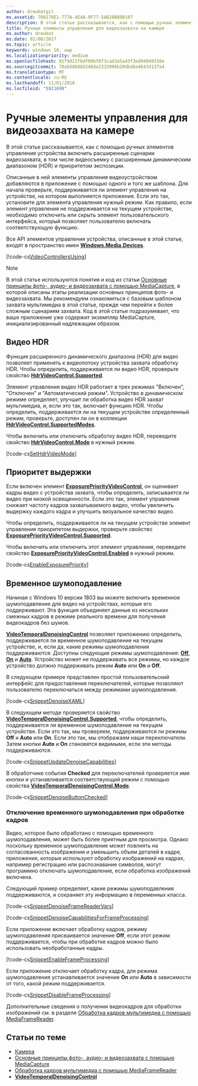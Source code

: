 ```yaml
---
author: drewbatgit
ms.assetid: 708170E1-777A-4E4A-9F77-5AB28B88B107
description: В этой статье рассказывается, как с помощью ручных элементов управления устройства включить расширенные сценарии видеозахвата, в том числе видеосъемку с расширенным динамическим диапазоном (HDR) и приоритетом экспозиции.
title: Ручные элементы управления для видеозахвата на камере
ms.author: drewbat
ms.date: 02/08/2017
ms.topic: article
keywords: windows 10, uwp
ms.localizationpriority: medium
ms.openlocfilehash: 91f9d21f6df09bf8f3cad3e5a43f3ed94049338e
ms.sourcegitcommit: 70ab58b88d248de2332096b20dbd6a4643d137a4
ms.translationtype: MT
ms.contentlocale: ru-RU
ms.lasthandoff: 11/01/2018
ms.locfileid: "5921699"
---
```

# <a name="manual-camera-controls-for-video-capture"></a>Ручные элементы управления для видеозахвата на камере



В этой статье рассказывается, как с помощью ручных элементов управления устройства включить расширенные сценарии видеозахвата, в том числе видеосъемку с расширенным динамическим диапазоном (HDR) и приоритетом экспозиции.

Описанные в ней элементы управления видеоустройством добавляются в приложение с помощью одного и того же шаблона. Для начала проверьте, поддерживается ли элемент управления на устройстве, на котором выполняется приложение. Если это так, установите для элемента управления нужный режим. Как правило, если элемент управления не поддерживается на текущем устройстве, необходимо отключить или скрыть элемент пользовательского интерфейса, который позволяет пользователю включать соответствующую функцию.

Все API элементов управления устройства, описанные в этой статье, входят в пространство имен [**Windows.Media.Devices**](https://msdn.microsoft.com/library/windows/apps/br206902).

[!code-cs[VideoControllersUsing](./code/BasicMediaCaptureWin10/cs/MainPage.xaml.cs#SnippetVideoControllersUsing)]

> [!NOTE] 
> В этой статье используются понятия и код из статьи [Основные принципы фото-, аудио- и видеозахвата с помощью MediaCapture](basic-photo-video-and-audio-capture-with-MediaCapture.md), в которой описаны этапы реализации основных принципов фото- и видеозахвата. Мы рекомендуем ознакомиться с базовым шаблоном захвата мультимедиа в этой статье, прежде чем перейти к более сложным сценариям захвата. Код в этой статье подразумевает, что ваше приложение уже содержит экземпляр MediaCapture, инициализированный надлежащим образом.

## <a name="hdr-video"></a>Видео HDR

Функция расширенного динамического диапазона (HDR) для видео позволяет применять к видеопотоку устройства захвата обработку HDR. Чтобы определить, поддерживается ли видео HDR, проверьте свойство [**HdrVideoControl.Supported**](https://msdn.microsoft.com/library/windows/apps/dn926682).

Элемент управления видео HDR работает в трех режимах "Включен", "Отключен" и "Автоматический режим". Устройство в динамическом режиме определяет, улучшит ли обработка видео HDR захват мультимедиа, и, если это так, включает функцию HDR. Чтобы определить, поддерживается ли на текущем устройстве определенный режим, проверьте, доступен ли он в коллекции [**HdrVideoControl.SupportedModes**](https://msdn.microsoft.com/library/windows/apps/dn926683).

Чтобы включить или отключить обработку видео HDR, переведите свойство [**HdrVideoControl.Mode**](https://msdn.microsoft.com/library/windows/apps/dn926681) в нужный режим.

[!code-cs[SetHdrVideoMode](./code/BasicMediaCaptureWin10/cs/MainPage.xaml.cs#SnippetSetHdrVideoMode)]

## <a name="exposure-priority"></a>Приоритет выдержки

Если включен элемент [**ExposurePriorityVideoControl**](https://msdn.microsoft.com/library/windows/apps/dn926644), он оценивает кадры видео с устройства захвата, чтобы определить, записывается ли видео при низкой освещенности. Если это так, элемент управления снижает частоту кадров захватываемого видео, чтобы увеличить выдержку каждого кадра и улучшить визуальное качество видео.

Чтобы определить, поддерживается ли на текущем устройстве элемент управления приоритетом выдержки, проверьте свойство [**ExposurePriorityVideoControl.Supported**](https://msdn.microsoft.com/library/windows/apps/dn926647).

Чтобы включить или отключить этот элемент управления, переведите свойство [**ExposurePriorityVideoControl.Enabled**](https://msdn.microsoft.com/library/windows/apps/dn926646) в нужный режим.

[!code-cs[EnableExposurePriority](./code/BasicMediaCaptureWin10/cs/MainPage.xaml.cs#SnippetEnableExposurePriority)]

## <a name="temporal-denoising"></a>Временное шумоподавление
Начиная с Windows 10 версии 1803 вы можете включить временное шумоподавление для видео на устройствах, которые его поддерживают. Эта функция объединяет данные из нескольких смежных кадров в режиме реального времени для получения видеокадров без шумов.

[**VideoTemporalDenoisingControl**](https://docs.microsoft.com/uwp/api/windows.media.devices.videotemporaldenoisingcontrol) позволяет приложению определить, поддерживается ли временное шумоподавление на текущем устройстве, и, если да, какие режимы шумоподавления поддерживаются. Доступны следующие режимы шумоподавления: [**Off**](https://docs.microsoft.com/uwp/api/windows.media.devices.videotemporaldenoisingmode), [**On**](https://docs.microsoft.com/uwp/api/windows.media.devices.videotemporaldenoisingmode) и [**Auto**](https://docs.microsoft.com/uwp/api/windows.media.devices.videotemporaldenoisingmode). Устройство может не поддерживать все режимы, но каждое устройство должно поддерживать режим **Auto** или **On** и **Off**.

В следующем примере представлен простой пользовательский интерфейс для предоставления переключателей, которые позволяют пользователю переключаться между режимами шумоподавления.

[!code-cs[SnippetDenoiseXAML](./code/BasicMediaCaptureWin10/cs/MainPage.xaml#SnippetDenoiseXAML)]

В следующем методе проверяется свойство [**VideoTemporalDenoisingControl.Supported**](https://docs.microsoft.com/uwp/api/windows.media.devices.videotemporaldenoisingcontrol.supported), чтобы определить, поддерживается ли временное шумоподавление на текущем устройстве. Если это так, мы проверяем, поддерживаются ли режимы **Off** и **Auto** или **On**. Если это так, мы отображаем наши переключатели. Затем кнопки **Auto** и **On** становятся видимыми, если эти методы поддерживаются.

[!code-cs[SnippetUpdateDenoiseCapabilities](./code/BasicMediaCaptureWin10/cs/MainPage.ManualControls.xaml.cs#SnippetUpdateDenoiseCapabilities)]

В обработчике события **Checked** для переключателей проверяется имя кнопки и устанавливается соответствующий режим с помощью свойства [**VideoTemporalDenoisingControl.Mode**](https://docs.microsoft.com/uwp/api/windows.media.devices.videotemporaldenoisingcontrol.mode).

[!code-cs[SnippetDenoiseButtonChecked](./code/BasicMediaCaptureWin10/cs/MainPage.ManualControls.xaml.cs#SnippetDenoiseButtonChecked)]

### <a name="disabling-temporal-denoising-while-processing-frames"></a>Отключение временного шумоподавления при обработке кадров
Видео, которое было обработано с помощью временного шумоподавления, может быть более приятным для просмотра. Однако поскольку временное шумоподавление может повлиять на согласованность изображения и уменьшить объем деталей в кадре, приложения, которые используют обработку изображений на кадрах, например регистрацию или распознавание символов, могут программно отключать шумоподавление, если обработка изображений включена.

Следующий пример определяет, какие режимы шумоподавления поддерживаются, и сохраняет эту информацию в переменных класса.

[!code-cs[SnippetDenoiseFrameReaderVars](./code/BasicMediaCaptureWin10/cs/MainPage.ManualControls.xaml.cs#SnippetDenoiseFrameReaderVars)]

[!code-cs[SnippetDenoiseCapabilitiesForFrameProcessing](./code/BasicMediaCaptureWin10/cs/MainPage.ManualControls.xaml.cs#SnippetDenoiseCapabilitiesForFrameProcessing)]

Если приложение включает обработку кадров, режиму шумоподавления присваивается значение **Off**, если этот режим поддерживается, чтобы при обработке кадров можно было использовать необработанные кадры.

[!code-cs[SnippetEnableFrameProcessing](./code/BasicMediaCaptureWin10/cs/MainPage.ManualControls.xaml.cs#SnippetEnableFrameProcessing)]

Если приложение отключает обработку кадра, для режима шумоподавления устанавливается значение **On** или **Auto** в зависимости от того, какой режим поддерживается.

[!code-cs[SnippetDisableFrameProcessing](./code/BasicMediaCaptureWin10/cs/MainPage.ManualControls.xaml.cs#SnippetDisableFrameProcessing)]

Дополнительные сведения о получении видеокадров для обработки изображений см. в разделе [Обработка кадров мультимедиа с помощью MediaFrameReader](process-media-frames-with-mediaframereader.md).

## <a name="related-topics"></a>Статьи по теме

* [Камера](camera.md)
* [Основные принципы фото-, аудио- и видеозахвата с помощью MediaCapture](basic-photo-video-and-audio-capture-with-MediaCapture.md)
* [Обработка кадров мультимедиа с помощью MediaFrameReader](process-media-frames-with-mediaframereader.md)
*  [**VideoTemporalDenoisingControl**](https://docs.microsoft.com/uwp/api/windows.media.devices.videotemporaldenoisingcontrol)
 




